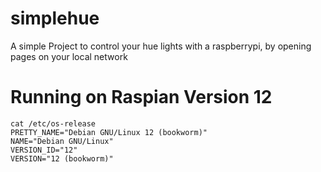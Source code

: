 # simplehue
A simple Project to control your hue lights with a raspberrypi, by opening pages on your local network

# Running on Raspian Version 12
```
cat /etc/os-release
PRETTY_NAME="Debian GNU/Linux 12 (bookworm)"
NAME="Debian GNU/Linux"
VERSION_ID="12"
VERSION="12 (bookworm)"
```

